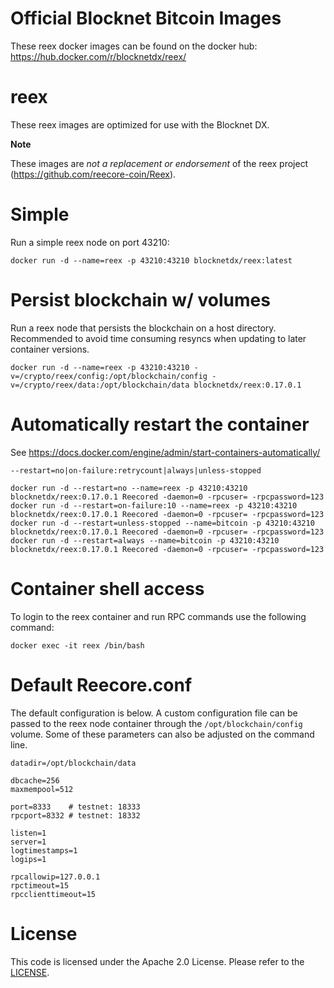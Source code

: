 Official Blocknet Bitcoin Images
=================================

These reex docker images can be found on the docker hub: https://hub.docker.com/r/blocknetdx/reex/

reex
========

These reex images are optimized for use with the Blocknet DX.

**Note**

These images are _not a replacement or endorsement_ of the reex project (https://github.com/reecore-coin/Reex).


Simple
======

Run a simple reex node on port 43210:
```
docker run -d --name=reex -p 43210:43210 blocknetdx/reex:latest
```


Persist blockchain w/ volumes
=============================

Run a reex node that persists the blockchain on a host directory. Recommended to avoid time consuming resyncs when updating to later container versions.
```
docker run -d --name=reex -p 43210:43210 -v=/crypto/reex/config:/opt/blockchain/config -v=/crypto/reex/data:/opt/blockchain/data blocknetdx/reex:0.17.0.1
```


Automatically restart the container
===================================

See https://docs.docker.com/engine/admin/start-containers-automatically/

`--restart=no|on-failure:retrycount|always|unless-stopped`

```
docker run -d --restart=no --name=reex -p 43210:43210 blocknetdx/reex:0.17.0.1 Reecored -daemon=0 -rpcuser= -rpcpassword=123
docker run -d --restart=on-failure:10 --name=reex -p 43210:43210 blocknetdx/reex:0.17.0.1 Reecored -daemon=0 -rpcuser= -rpcpassword=123
docker run -d --restart=unless-stopped --name=bitcoin -p 43210:43210 blocknetdx/reex:0.17.0.1 Reecored -daemon=0 -rpcuser= -rpcpassword=123
docker run -d --restart=always --name=bitcoin -p 43210:43210 blocknetdx/reex:0.17.0.1 Reecored -daemon=0 -rpcuser= -rpcpassword=123
```


Container shell access
======================

To login to the reex container and run RPC commands use the following command:
```
docker exec -it reex /bin/bash
```


Default Reecore.conf
=====================

The default configuration is below. A custom configuration file can be passed to the reex  node container through the `/opt/blockchain/config` volume. Some of these parameters can also be adjusted on the command line.
```
datadir=/opt/blockchain/data

dbcache=256
maxmempool=512

port=8333    # testnet: 18333
rpcport=8332 # testnet: 18332

listen=1
server=1
logtimestamps=1
logips=1

rpcallowip=127.0.0.1
rpctimeout=15
rpcclienttimeout=15
```


License
=======

This code is licensed under the Apache 2.0 License. Please refer to the [LICENSE](https://github.com/BlocknetDX/dockerimages/blob/master/LICENSE).